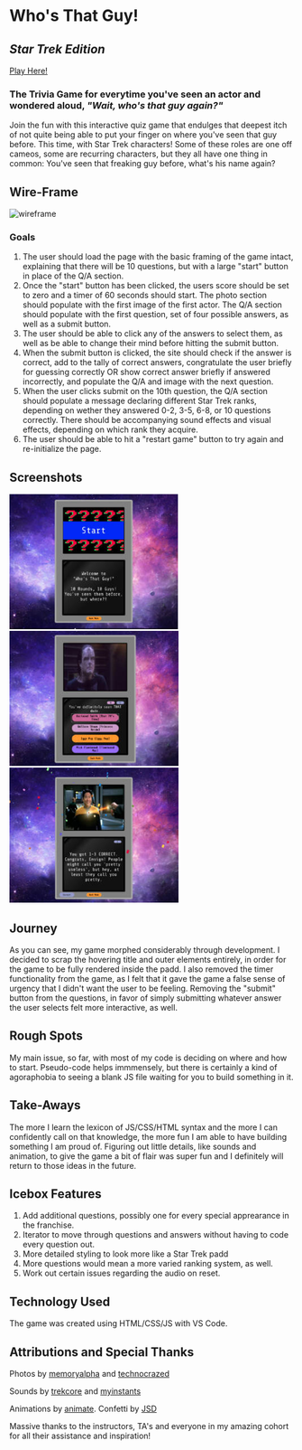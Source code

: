# **Who's That Guy!** 
## *Star Trek Edition* 

[Play Here!](https://whos-that-guy.surge.sh)

### The Trivia Game for everytime you've seen an actor and wondered aloud, *"Wait, who's that guy again?"*

Join the fun with this interactive quiz game that endulges that deepest itch of not quite being able to put your finger on where you've seen that guy before. This time, with Star Trek characters! Some of these roles are one off cameos, some are recurring characters, but they all have one thing in common: You've seen that freaking guy before, what's his name again?

## Wire-Frame

![wireframe](https://i.imgur.com/anlsPI5.jpg)

### Goals

1. The user should load the page with the basic framing of the game intact, explaining that there will be 10 questions, but with a large "start" button in place of the Q/A section.
2. Once the "start" button has been clicked, the users score should be set to zero and a timer of 60 seconds should start. The photo section should populate with the first image of the first actor. The Q/A section should populate with the first question, set of four possible answers, as well as a submit button.
3. The user should be able to click any of the answers to select them, as well as be able to change their mind before hitting the submit button.
4. When the submit button is clicked, the site should check if the answer is correct, add to the tally of correct answers, congratulate the user briefly for guessing correctly OR show correct answer briefly if answered incorrectly, and populate the Q/A and image with the next question.
5. When the user clicks submit on the 10th question, the Q/A section should populate a message declaring different Star Trek ranks, depending on wether they answered 0-2, 3-5, 6-8, or 10 questions correctly. There should be accompanying sound effects and visual effects, depending on which rank they acquire. 
6. The user should be able to hit a "restart game" button to try again and re-initialize the page.

## Screenshots

![screenshot](/images/Screenshot1.jpg) ![screenshot](/images/Screenshot2.jpg) ![screenshot](/images/Screenshot3.jpg)


## Journey

As you can see, my game morphed considerably through development. I decided to scrap the hovering title and outer elements entirely, in order for the game to be fully rendered inside the padd. I also removed the timer functionality from the game, as I felt that it gave the game a false sense of urgency that I didn't want the user to be feeling. Removing the "submit" button from the questions, in favor of simply submitting whatever answer the user selects felt more interactive, as well.

## Rough Spots

My main issue, so far, with most of my code is deciding on where and how to start. Pseudo-code helps immmensely, but there is certainly a kind of agoraphobia to seeing a blank JS file waiting for you to build something in it. 

## Take-Aways

The more I learn the lexicon of JS/CSS/HTML syntax and the more I can confidently call on that knowledge, the more fun I am able to have building something I am proud of. Figuring out little details, like sounds and animation, to give the game a bit of flair was super fun and I definitely will return to those ideas in the future.

## Icebox Features

1. Add additional questions, possibly one for every special apprearance in the franchise.
2. Iterator to move through questions and answers without having to code every question out.
3. More detailed styling to look more like a Star Trek padd
4. More questions would mean a more varied ranking system, as well.
5. Work out certain issues regarding the audio on reset.

## Technology Used

The game was created using HTML/CSS/JS with VS Code. 

## Attributions and Special Thanks

Photos by [memoryalpha](https://memory-alpha.fandom.com) and [technocrazed](https://www.technocrazed.com)

Sounds by [trekcore](https://www.trekcore.com) and [myinstants](https://www.myinstants.com)

Animations by [animate](https://animate.style). Confetti by [JSD](https://www.jsdelivr.com)

Massive thanks to the instructors, TA's and everyone in my amazing cohort for all their assistance and inspiration!
